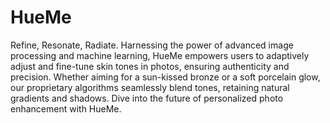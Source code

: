 # HueMe
Refine, Resonate, Radiate.
Harnessing the power of advanced image processing and machine learning, HueMe empowers users to adaptively adjust and fine-tune skin tones in photos, ensuring authenticity and precision. Whether aiming for a sun-kissed bronze or a soft porcelain glow, our proprietary algorithms seamlessly blend tones, retaining natural gradients and shadows. Dive into the future of personalized photo enhancement with HueMe.

